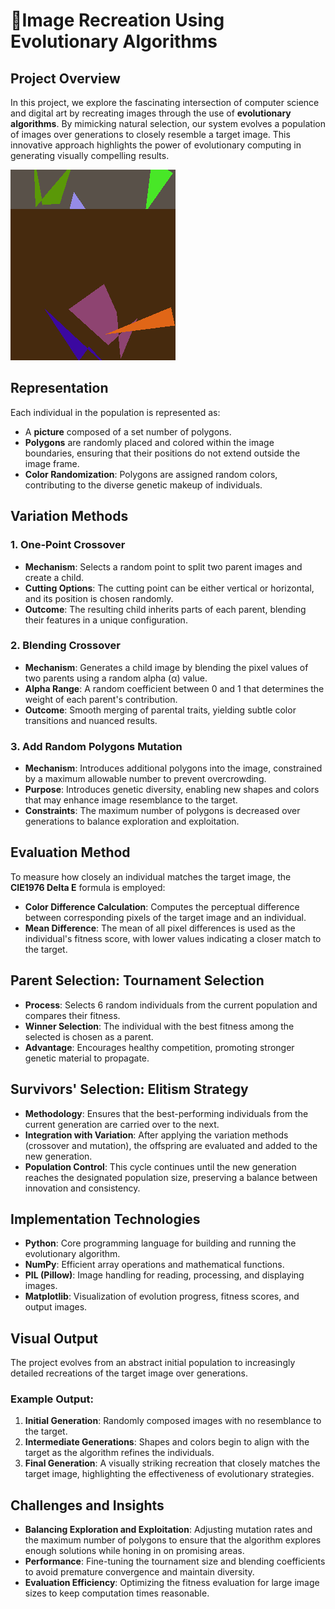 # 🧩Image Recreation Using Evolutionary Algorithms

## Project Overview
In this project, we explore the fascinating intersection of computer science and digital art by recreating images through the use of **evolutionary algorithms**. By mimicking natural selection, our system evolves a population of images over generations to closely resemble a target image. This innovative approach highlights the power of evolutionary computing in generating visually compelling results.

![Mona Lisa Evolution](mona_lisa.gif)

## Representation
Each individual in the population is represented as:
- A **picture** composed of a set number of polygons.
- **Polygons** are randomly placed and colored within the image boundaries, ensuring that their positions do not extend outside the image frame.
- **Color Randomization**: Polygons are assigned random colors, contributing to the diverse genetic makeup of individuals.

## Variation Methods
### 1. One-Point Crossover
- **Mechanism**: Selects a random point to split two parent images and create a child.
- **Cutting Options**: The cutting point can be either vertical or horizontal, and its position is chosen randomly.
- **Outcome**: The resulting child inherits parts of each parent, blending their features in a unique configuration.

### 2. Blending Crossover
- **Mechanism**: Generates a child image by blending the pixel values of two parents using a random alpha (α) value.
- **Alpha Range**: A random coefficient between 0 and 1 that determines the weight of each parent's contribution.
- **Outcome**: Smooth merging of parental traits, yielding subtle color transitions and nuanced results.

### 3. Add Random Polygons Mutation
- **Mechanism**: Introduces additional polygons into the image, constrained by a maximum allowable number to prevent overcrowding.
- **Purpose**: Introduces genetic diversity, enabling new shapes and colors that may enhance image resemblance to the target.
- **Constraints**: The maximum number of polygons is decreased over generations to balance exploration and exploitation.

## Evaluation Method
To measure how closely an individual matches the target image, the **CIE1976 Delta E** formula is employed:
- **Color Difference Calculation**: Computes the perceptual difference between corresponding pixels of the target image and an individual.
- **Mean Difference**: The mean of all pixel differences is used as the individual's fitness score, with lower values indicating a closer match to the target.

## Parent Selection: Tournament Selection
- **Process**: Selects 6 random individuals from the current population and compares their fitness.
- **Winner Selection**: The individual with the best fitness among the selected is chosen as a parent.
- **Advantage**: Encourages healthy competition, promoting stronger genetic material to propagate.

## Survivors' Selection: Elitism Strategy
- **Methodology**: Ensures that the best-performing individuals from the current generation are carried over to the next.
- **Integration with Variation**: After applying the variation methods (crossover and mutation), the offspring are evaluated and added to the new generation.
- **Population Control**: This cycle continues until the new generation reaches the designated population size, preserving a balance between innovation and consistency.

## Implementation Technologies
- **Python**: Core programming language for building and running the evolutionary algorithm.
- **NumPy**: Efficient array operations and mathematical functions.
- **PIL (Pillow)**: Image handling for reading, processing, and displaying images.
- **Matplotlib**: Visualization of evolution progress, fitness scores, and output images.

## Visual Output
The project evolves from an abstract initial population to increasingly detailed recreations of the target image over generations. 

### Example Output:
1. **Initial Generation**: Randomly composed images with no resemblance to the target.
2. **Intermediate Generations**: Shapes and colors begin to align with the target as the algorithm refines the individuals.
3. **Final Generation**: A visually striking recreation that closely matches the target image, highlighting the effectiveness of evolutionary strategies.

## Challenges and Insights
- **Balancing Exploration and Exploitation**: Adjusting mutation rates and the maximum number of polygons to ensure that the algorithm explores enough solutions while honing in on promising areas.
- **Performance**: Fine-tuning the tournament size and blending coefficients to avoid premature convergence and maintain diversity.
- **Evaluation Efficiency**: Optimizing the fitness evaluation for large image sizes to keep computation times reasonable.
